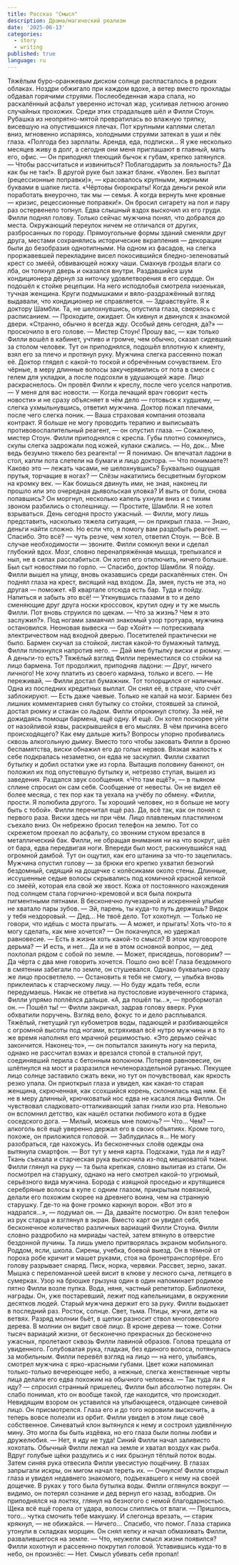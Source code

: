 ```yaml
---
title: Рассказ "Смысл"
description: Драма/магический реализм
date: '2025-06-13'
categories:
  - story
  - writing
published: true
language: ru
---
```

Тяжёлым буро-оранжевым диском солнце распласталось в редких облаках. Ноздри обжигало при каждом вдохе, а ветер вместо прохлады обдавал горячими струями. Послеобеденная жара спала, но раскалённый асфальт уверенно источал жар, усиливая летнюю агонию случайных прохожих.
Среди этих страдальцев шёл и Филли Стоун. Рубашка из неопрятно-мятой превратилась во влажную тряпку, висевшую на опустившихся плечах. Пот крупными каплями слетал вниз, мгновенно испаряясь, холодными струями затекал в уши и пёк глаза.
«Полгода без зарплаты. Аренда, еда, подписки… Я уже несколько месяцев живу в долг, а сегодня они меня приглашают в главный, мать его, офис. — Он приподнял тлеющий бычок к губам, крепко затянулся. — Чтобы рассчитаться и извиниться? Поблагодарить за лояльность? Да как бы не так!». В другой руке был зажат бланк. «Уволен. Без выплат (рецессионные поправки)», — красовалось крупными, жирными буквами в шапке листа. «Чёртовы бюрократы! Когда деньги рекой или поработать внеурочно, так мы — семья. А когда вернуть мне кровные — кризис, рецессионные поправки!».
Он бросил сигарету на пол и пару раз остервенело топнул. Едва слышный вздох выскочил из его груди. Филли поднял голову. Только сейчас мужчина понял, что добрался до места. Окружающий переулок ничем не отличался от других, разбросанных по городу. Прямоугольные формы зданий сменяли друг друга, местами сохранялись исторические вкрапления — декорации были до безобразия однотипными. На одном из фасадов, на слегка проржавевшей перекладине висел покосившийся бледно-зеленоватый крест со змеёй, обвивающей ножку чаши. Смахнув гроздья влаги со лба, он толкнул дверь и оказался внутри.
Раздавшийся шум кондиционера дёрнул за ниточку удовлетворения в его сердце. Он подошёл к стойке рецепции. На него исподлобья смотрела низенькая, тучная женщина. Круги подмышками и вяло-раздражённый взгляд выдавали, что кондиционер не справляется.
— Здравствуйте. Я к доктору Шамбли.
Та, не шелохнувшись, опустила глаза, сверяясь с расписанием.
— Проходите, ожидает.
Он кивнул и двинулся к знакомой двери. «Странно, обычно я всегда жду. Особый день сегодня, да?» — проскочило в его голове.
— Мистер Стоун! Прошу вас, — как только Филли вошёл в кабинет, учтиво и громче, чем обычно, сказал сидевший за столом человек.
Тут он приподнялся, подошёл вплотную к клиенту, взял его за плечо и протянул руку. Мужчина слегка рассеянно пожал её. Доктор глядел с какой-то тоской и обречённым сочувствием. Его чёрные, в меру длинные волосы закучерявились от пота в смеси с гелем для укладки, а после подсохли в удушающей жаре. Лицо раскраснелось. Он провёл Филли к креслу, после чего уселся напротив.
— У меня для вас новости.
— Когда лечащий врач говорит «есть новости» и не сразу объясняет в чём дело — готовься к худшему, — слегка ухмыльнувшись, ответил мужчина.
Доктор пожал плечами, после чего слегка поник.
— Ваша страховая компания отозвала контракт. Я больше не могу проводить терапию и выписывать противовоспалительный реагент, — он опустил глаза. — Сожалею, мистер Стоун.
Филли приподнялся с кресла. Губы плотно сомкнулись, скулы слегка задрожали под кожей, кулаки сжались.
— Но, док… Мне ведь безумно тяжело без реагента!
— Я понимаю.
Он впечатал ладони в стол, капли пота слетели на бумаги и лицо доктора.
— Что понимаете?! Каково это — лежать часами, не шелохнувшись? Буквально ощущая прутья, торчащие в ногах? — Слёзы накатились бесцветным бугорком на кромку век. — Как боишься двинуть ими, не зная, наконец ли прошло или это очередная дьявольская уловка? И выть от боли, снова попавшись?
Он моргнул, несколько капель ухнули вниз и с тихим звоном разбились о столешницу.
— Простите, Шамбли. Я не хотел взрываться. День сегодня просто ужасный.
— Филли, могу лишь представить, насколько тяжела ситуация, — он прикрыл глаза. — Знаю, деньги найти сложно. Но если что, я помогу вам раздобыть реагент.
— Спасибо. Это всё? — чуть резче, чем хотел, ответил Стоун.
— Всё. В случае необходимости — звоните.
Филли сомкнул веки и сделал глубокий вдох. Мозг, словно перенапряжённая мышца, трепыхался и ныл, не в силах расслабиться. Он хотел его отключить, ничего больше. Был сыт новостями по горло.
— Спасибо, доктор Шамбли. Я пойду.
Филли вышел на улицу, вновь оказавшись среди раскалённых стен. Он поднял глаза на крест, висящий над входом. Да, змея, пусть не эта, но другая — поможет. «В квартале отсюда есть бар. Туда и пойду. Напиться и забыть это всё! — Уткнувшись глазами в то и дело сменяющие друг друга носки кроссовок, крутил одну и ту же мысль Филли. Пот вновь струился по щекам. — Что за жизнь? Чем я это заслужил?». Под ногами замаячил знакомый узор тротуара, мужчина остановился. Неоновая вывеска — бар «Хойт» — потрескивала электричеством над входной дверью.
Посетителей практически не было. Бармен скучал за стойкой, листая какой-то бумажный талмуд. Филли плюхнулся напротив него.
— Дай мне бутылку виски и рюмку.
— А деньги-то есть?
Тяжёлый взгляд Филли переместился со стойки на лицо бармена. Тот продолжил, приподняв ладони:
— Друг, ничего личного! Не хочу платить из своего кармана, только и всего.
— Не переживай, — Филли достал бумажник. Тот топорщился от наличных. Одна из последних кредитных выплат. Он снял её, в страхе, что счёт заблокируют. — Есть даже чаевые. Только не капай на мозг.
Бармен без лишних комментариев снял бутылку со стойки, стоявшей за спиной, достал рюмку и стакан со льдом. Филли опрокинул стопку. За ней, не дожидаясь помощи бармена, ещё одну. И ещё. Он хотел поскорее уйти от назойливой язвы, раскрывшейся в его мыслях. В чём причина всего происходящего? Как ему дальше жить? Вопросы упорно пробивались сквозь алкогольную дымку. Вместо того чтобы заковать Филли в броню беспамятства, виски обнажил его до голых нервов. Вязкая жалость к себе подкралась незаметно, он едва не заскулил. Филли схватил бутылку и добил остатки уже из горла. Вытащив половину банкнот, он положил их под опустевшую бутылку и, нетрезво ступая, вышел из заведения. Раздался звук сообщения.
«Что там ещё?», — в пьяном сплине спросил он сам себя. Сообщение от невесты. Он не видел её более месяца, с тех пор как та уехала на учёбу по обмену. «Филли, прости. Я полюбила другого. Ты хороший человек, но я больше не могу быть с тобой». Филли перечитал ещё раз. Да, всё так, как он понял с первого раза. Виски здесь ни при чём. Лицо плавленым пластилином съехало вниз. Он небрежно бросил телефон на землю. Тот со скрежетом проехал по асфальту, со звонким стуком врезался в металлический бак. Филли, не обращая внимания ни на что вокруг, шёл от бара, едва передвигая ноги. Впереди был мост, раскинувшийся над огромной дамбой.
Тут он ощутил, как его штанина за что-то зацепилась. Мужчина опустил голову — за брюки его крепко ухватил безногий бездомный, сидящий на дощечке с колёсиками около стены. Длинные, иссушенные седые волосы скрывались под комичной красной кепкой со змеёй, которая ела свой же хвост. Кожа от постоянного нахождения под солнцем стала горчично-кремовой и вся была покрыта пигментными пятнами. В бесконечно лучезарной и искренней улыбке не хватало пары зубов.
— Эй, парень, ты куда-то путь держишь? Видок у тебя нездоровый.
— Дед… Не твоё дело.
Тот хохотнул.
— Только не говори, что идёшь с моста прыгать.
— А может, и прыгать! Хоть что-то я могу сделать, как мне хочется? — Он покачнулся, но удержал равновесие. — Есть в жизни хоть какой-то смысл? В этом круговороте дерьма?
— И есть, и нет… Да и не в этом основной вопрос, — дед похлопал рядом с собой по земле. — Может, присядешь, поговорим?
— Да чёрта с два мне говорить хочется. Пошло оно всё!
Глаза бездомного в смятении забегали по земле, он стушевался. Однако буквально сразу же лицо просветлело.
— Остановить я тебя не смогу, — улыбка вновь приклеилась к старческому лицу. — Но буду ждать тебя, если передумаешь.
Никак не ответив на пустословие изувеченного старика, Филли упрямо поплёлся дальше. «А, да пошёл ты…», — пробормотал он.
— Пошёл ты! — Филли закричал, задрав голову вверх.
Руки обхватили поручень. Взгляд вело, фокус то и дело расплывался. Тяжёлый, гнетущий гул кубометров воды, падающей и разбивающейся с огромной высоты под ногами, встряхивал всё нутро мужчины и в то же время наполнял его мрачной решимостью. «Это дерьмо сейчас закончится. Наконец-то», — он попытался закинуть ногу на перила, однако не рассчитал взмах и врезался стопой в стальной прут, соединявший перила с бетонным волокном. Потеряв равновесие, он шлёпнулся на мост и разразился нечленораздельной руганью.
Пекущее лицо солнце заставило сжать веки, но тут он почувствовал, как яркость резко упала. Он приоткрыл глаза и увидел, как какая-то старая женщина, скрюченная, как ссохшийся корень, склонилась над ним. Её не в меру длинный, крючковатый нос едва не касался лица Филли. Он чувствовал сладковато-отталкивающий запах гнили изо рта. Невольно он вспомнил детство, как нашёл остатки любимого кота в будке соседского дога.
— Милый, можешь мне помочь?
— Что… Чем? — алкоголь всё ещё уверенно держал его в своих объятиях. Кроме того, похоже, он приложился головой.
— Заблудилась я… Не могу разобраться, где нахожусь.
Из бесконечных слоёв одежды она вытянула смартфон.
— Вот тут у меня карта. Подскажи, туда ли я иду?
Ткань съехала и старческая рука выскочила из-под мешковатой ткани. Филли глянул на руку — та была крепкая, словно вылитая из стали. Он посмотрел на старушку, однако на него смотрел какой-то угрюмый, серьёзного вида мужчина. Борода с изящной проседью и крутящиеся серебряные волосы в купе с одним глазом, прикрытым повязкой, делали его похожим скорее на древнего воина, чем на странную старушку. Где-то на фоне громко каркнул ворон. «Вот это я надрался…», — подумал он.
— Да, давайте посмотрю.
Он взял телефон из рук старца и взглянул в экран. Вместо карт он увидел себя, бесконечное количество различных вариаций Филли Стоуна. Филли словно раздробило на мириады частей, затем втянуло в отверстие бездонной пучины. Та лишь умело притворялась экраном мобильного.
Роддом, ясли, школа. Сирены, учебка, боевой выезд. Он в тёмной от пороха робе кричит и машет руками, стоя на бронетранспортёре. Его голову разрывает снаряд.
Писк, норка, червяки. Рассвет, зерно, закат. Мышка с переломанной шеей висит в клюве у лесного сыча, летящего в сумерках. Узор на брюшке грызуна один в один напоминает родимое пятно Филли возле пупка.
Вода, няня, частный репетитор. Библиотеки, награды. Он, уже постаревший, лежит под капельницами, в окружении десятков людей. Старый мужчина держит его за руку. Филли выдыхает в последний раз.
Росток, солнце. Свет, тьма. Птицы, жучки, дети на ветвях. Разряд молнии бьёт, в щепки разносит ствол многовекового дерева. В молнии он видит своё лицо. В кроне дерева — тоже.
Сотни тысяч вариаций жизни, от бесконечно прекрасных до бесконечно ужасных, пролетают сквозь Филли лавиной образов. Голова трещала от увиденного.
Голубоватая рука, гладкая, без единого волоса, потянулась за мобильным. Филли перевёл взгляд на лицо — на него, улыбаясь, смотрел мужчина с ярко-красными губами. Цвет кожи напоминал только-только вечереющее небо, а нежные, слегка женственные черты лица делали его едва похожим на обычного человека.
— Так туда ли я иду? — спросил странный пришелец.
Филли был абсолютно потерян. Он слабо понимал, кто он вообще такой, где находится, что происходит. Невидящим взором он уставился на улыбающееся, отдающее синевой лицо. Он присмотрелся. Глаза его и до того норовили выскочить, а теперь вовсе полезли из орбит. Филли увидел в этом лице своё собственное. Синеватый клон вытянулся к нему и состроил удивлённую мину. Это могла бы быть издёвка, но его глаза были полны любви и дружелюбия.
— Нет, я иду не туда!
Синий Филли начал заливисто хохотать. Обычный Филли лежал на земле и хватал воздух как рыба. Вдруг голубые щёки раздулись и с них брызнул тёплый поток воды. Затем синяя рука отвесила Филли увесистую пощёчину. В глазах запрыгали искры, он мигом начал тереть их.
— Очнулся!
Филли открыл глаза и увидел недавнего знакомого, подъехавшего к нему на своей дощечке. В руках у того была бутылка воды. Филли оглянулся вокруг — видимо, он потерял сознание и дед вернул его назад, взбодрив. Он приподнялся на локтях, глянул на безногого с немой благодарностью. Щека всё ещё горела от удара, волосы слиплись от влаги.
— Пришлось, того… чутка смочить тебе макушку. И слегонца врезать, — старик крякнул, — не обижайся.
— Ничего… Спасибо, что помог.
Глаза старика утонули в складках морщин. Он снял кепку и начал обмахивать Филли, развалившегося на земле.
— Что, неужели смысл жизни появился?
Филли хохотнул и рассеянно покрутил головой. Уставившись куда-то в небо, он произнёс:
— Нет. Смысл убивать себя пропал!
